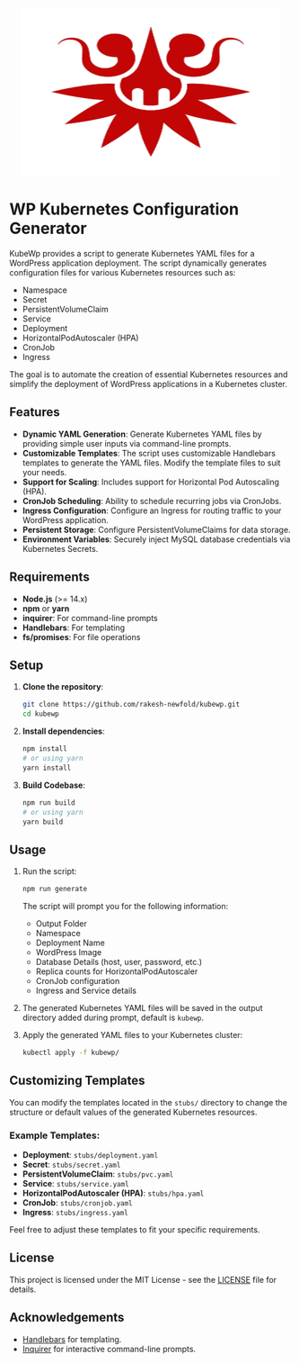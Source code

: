 <p align="center">
  <img width="460" height="300" src="kubewp.svg">
</p>


# WP Kubernetes Configuration Generator

KubeWp provides a script to generate Kubernetes YAML files for a WordPress application deployment. The script dynamically generates configuration files for various Kubernetes resources such as:

- Namespace
- Secret
- PersistentVolumeClaim
- Service
- Deployment
- HorizontalPodAutoscaler (HPA)
- CronJob
- Ingress

The goal is to automate the creation of essential Kubernetes resources and simplify the deployment of WordPress applications in a Kubernetes cluster.

## Features

- **Dynamic YAML Generation**: Generate Kubernetes YAML files by providing simple user inputs via command-line prompts.
- **Customizable Templates**: The script uses customizable Handlebars templates to generate the YAML files. Modify the template files to suit your needs.
- **Support for Scaling**: Includes support for Horizontal Pod Autoscaling (HPA).
- **CronJob Scheduling**: Ability to schedule recurring jobs via CronJobs.
- **Ingress Configuration**: Configure an Ingress for routing traffic to your WordPress application.
- **Persistent Storage**: Configure PersistentVolumeClaims for data storage.
- **Environment Variables**: Securely inject MySQL database credentials via Kubernetes Secrets.

## Requirements

- **Node.js** (>= 14.x)
- **npm** or **yarn**
- **inquirer**: For command-line prompts
- **Handlebars**: For templating
- **fs/promises**: For file operations

## Setup

1. **Clone the repository**:

   ```bash
   git clone https://github.com/rakesh-newfold/kubewp.git
   cd kubewp
   ```

2. **Install dependencies**:
   ```bash
   npm install
   # or using yarn
   yarn install
   ```

3. **Build Codebase**:
   ```bash
   npm run build
   # or using yarn
   yarn build
   ```

## Usage

1. Run the script:

   ```bash
   npm run generate
   ```

   The script will prompt you for the following information:

   - Output Folder
   - Namespace
   - Deployment Name
   - WordPress Image
   - Database Details (host, user, password, etc.)
   - Replica counts for HorizontalPodAutoscaler
   - CronJob configuration
   - Ingress and Service details

2. The generated Kubernetes YAML files will be saved in the output directory added during prompt, default is `kubewp`.

3. Apply the generated YAML files to your Kubernetes cluster:
   ```bash
   kubectl apply -f kubewp/
   ```

## Customizing Templates

You can modify the templates located in the `stubs/` directory to change the structure or default values of the generated Kubernetes resources.

### Example Templates:

- **Deployment**: `stubs/deployment.yaml`
- **Secret**: `stubs/secret.yaml`
- **PersistentVolumeClaim**: `stubs/pvc.yaml`
- **Service**: `stubs/service.yaml`
- **HorizontalPodAutoscaler (HPA)**: `stubs/hpa.yaml`
- **CronJob**: `stubs/cronjob.yaml`
- **Ingress**: `stubs/ingress.yaml`

Feel free to adjust these templates to fit your specific requirements.

## License

This project is licensed under the MIT License - see the [LICENSE](LICENSE) file for details.

## Acknowledgements

- [Handlebars](https://handlebarsjs.com/) for templating.
- [Inquirer](https://www.npmjs.com/package/inquirer) for interactive command-line prompts.
